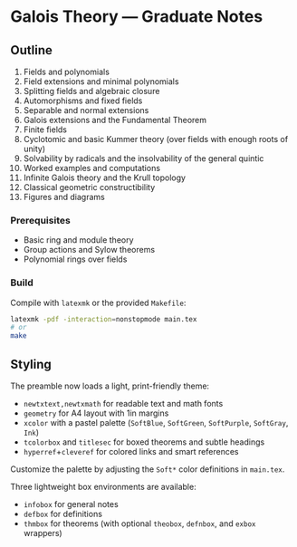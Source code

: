 # Galois Theory — Graduate Notes

## Outline
1. Fields and polynomials  
2. Field extensions and minimal polynomials  
3. Splitting fields and algebraic closure  
4. Automorphisms and fixed fields  
5. Separable and normal extensions  
6. Galois extensions and the Fundamental Theorem  
7. Finite fields  
8. Cyclotomic and basic Kummer theory (over fields with enough roots of unity)  
9. Solvability by radicals and the insolvability of the general quintic  
10. Worked examples and computations  
11. Infinite Galois theory and the Krull topology  
12. Classical geometric constructibility  
99. Figures and diagrams

### Prerequisites
- Basic ring and module theory
- Group actions and Sylow theorems
- Polynomial rings over fields

### Build
Compile with `latexmk` or the provided `Makefile`:
```bash
latexmk -pdf -interaction=nonstopmode main.tex
# or
make
```

## Styling
The preamble now loads a light, print-friendly theme:

- `newtxtext,newtxmath` for readable text and math fonts
- `geometry` for A4 layout with 1in margins
- `xcolor` with a pastel palette (`SoftBlue`, `SoftGreen`, `SoftPurple`, `SoftGray`, `Ink`)
- `tcolorbox` and `titlesec` for boxed theorems and subtle headings
- `hyperref`+`cleveref` for colored links and smart references

Customize the palette by adjusting the `Soft*` color definitions in `main.tex`.

Three lightweight box environments are available:

- `infobox` for general notes
- `defbox` for definitions
- `thmbox` for theorems (with optional `theobox`, `defnbox`, and `exbox` wrappers)
